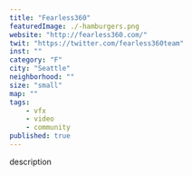 ```yaml
---
title: "Fearless360"
featuredImage: ./-hamburgers.png
website: "http://fearless360.com/"
twit: "https://twitter.com/fearless360team"
inst: ""
category: "F"
city: "Seattle"
neighborhood: ""
size: "small"
map: ""
tags:
    - vfx
    - video
    - community
published: true
---
```


description
